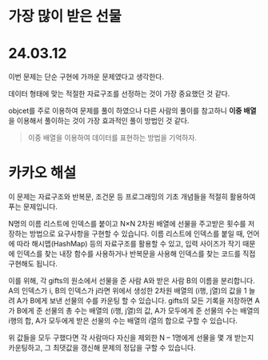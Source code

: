 # 가장 많이 받은 선물

# 24.03.12
이번 문제는 단순 구현에 가까운 문제였다고 생각한다.

데이터 형태에 맞는 적절한 자료구조를 선정하는 것이 가장 중요했던 것 같다.

objcet를 주로 이용하여 문제를 풀이 하였으나 다른 사람의 풀이를 참고하니 **이중 배열**을 이용해서 풀이하는 것이 가장 효과적인 풀이 방법인 것 같다.

> 이중 배열을 이용하여 데이터를 표현하는 방법을 기억하자.


# 카카오 해설
이 문제는 자료구조와 반복문, 조건문 등 프로그래밍의 기초 개념들을 적절히 활용하여 푸는 문제입니다.

N명의 이름 리스트에 인덱스를 붙이고 N×N 2차원 배열에 선물을 주고받은 횟수를 저장하는 방법으로 요구사항을 구현할 수 있습니다. 이름 리스트에 인덱스를 붙일 때, 언어에 따라 해시맵(HashMap) 등의 자료구조를 활용할 수 있고, 입력 사이즈가 작기 때문에 인덱스를 찾는 내장 함수를 사용하거나 반복문을 사용해 인덱스를 찾는 코드를 직접 구현해도 됩니다.

이를 위해, 각 gifts의 원소에서 선물을 준 사람 A와 받은 사람 B의 이름을 분리합니다. A의 인덱스가 i, B의 인덱스가 j라면 위에서 생성한 2차원 배열의 (i행, j열)의 값을 1 늘려 A가 B에게 보낸 선물의 수를 카운팅 할 수 있습니다. gifts의 모든 기록을 저장하면 A가 B에게 준 선물의 총 수는 배열의 (i행, j열)의 값, A가 모두에게 준 선물의 수는 배열의 i행의 합, A가 모두에게 받은 선물의 수는 배열의 i열의 합으로 구할 수 있습니다.

위 값들을 모두 구했다면 각 사람마다 자신을 제외한 N – 1명에게 선물을 몇 개 받는지 카운팅하고, 그 최댓값을 갱신해 문제의 정답을 구할 수 있습니다.
